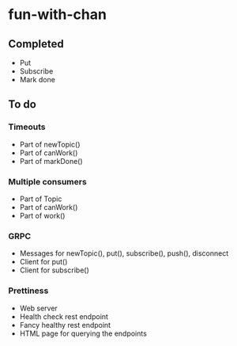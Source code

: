 # fun-with-chan

## Completed

- Put
- Subscribe
- Mark done


## To do

### Timeouts
- Part of newTopic()
- Part of canWork()
- Part of markDone()

### Multiple consumers
- Part of Topic
- Part of canWork()
- Part of work()

### GRPC
- Messages for newTopic(), put(), subscribe(), push(), disconnect
- Client for put()
- Client for subscribe()

### Prettiness
- Web server
- Health check rest endpoint
- Fancy healthy rest endpoint
- HTML page for querying the endpoints